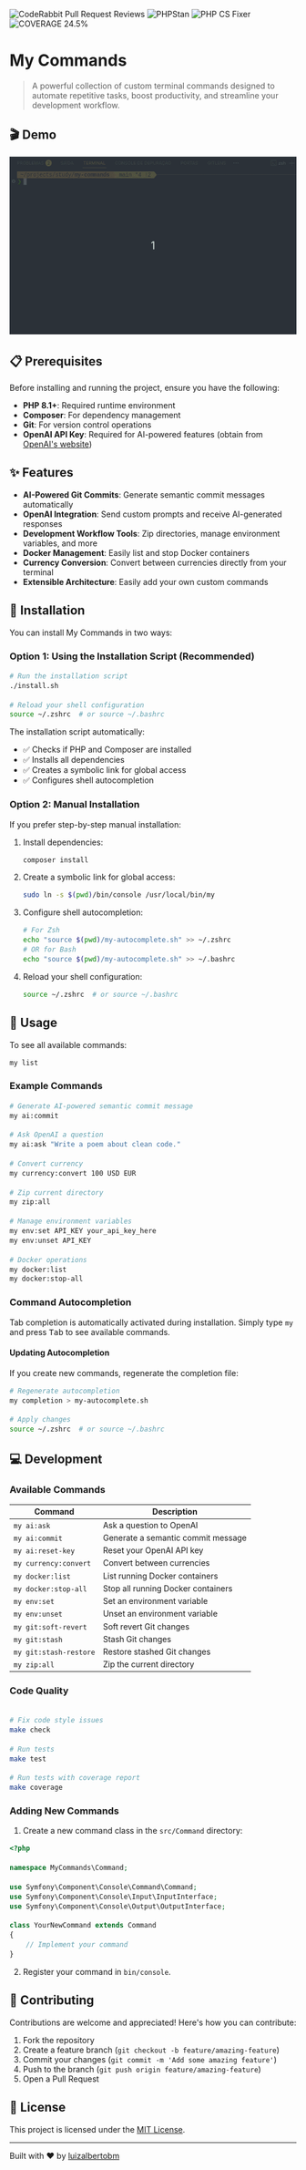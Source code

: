 ![CodeRabbit Pull Request Reviews](https://img.shields.io/coderabbit/prs/github/luizalbertobm/my-commands?utm_source=oss&utm_medium=github&utm_campaign=luizalbertobm%2Fmy-commands&labelColor=171717&color=FF570A&link=https%3A%2F%2Fcoderabbit.ai&label=CodeRabbit+Reviews) ![PHPStan](https://img.shields.io/badge/PHPStan-0E1111?style=flat&logo=php&logoColor=white&labelColor=171717&color=003399) ![PHP CS Fixer](https://img.shields.io/badge/PHP%20CS%20Fixer-0E1111?style=flat&logo=php&logoColor=white&labelColor=171717&color=003399) ![COVERAGE 24.5%](https://img.shields.io/badge/coverage-24.5%25-0E1111?style=flat&logo=php&logoColor=white&labelColor=171717&color=009933)

# My Commands

> A powerful collection of custom terminal commands designed to automate repetitive tasks, boost productivity, and streamline your development workflow.

## 🎬 Demo
![Command Demo](.docs/screen.gif)

## 📋 Prerequisites

Before installing and running the project, ensure you have the following:

- **PHP 8.1+**: Required runtime environment
- **Composer**: For dependency management
- **Git**: For version control operations
- **OpenAI API Key**: Required for AI-powered features (obtain from [OpenAI's website](https://platform.openai.com/api-keys))

## ✨ Features

- **AI-Powered Git Commits**: Generate semantic commit messages automatically
- **OpenAI Integration**: Send custom prompts and receive AI-generated responses
- **Development Workflow Tools**: Zip directories, manage environment variables, and more
- **Docker Management**: Easily list and stop Docker containers
- **Currency Conversion**: Convert between currencies directly from your terminal
- **Extensible Architecture**: Easily add your own custom commands

## 🚀 Installation

You can install My Commands in two ways:

### Option 1: Using the Installation Script (Recommended)

```bash
# Run the installation script
./install.sh

# Reload your shell configuration
source ~/.zshrc  # or source ~/.bashrc
```

The installation script automatically:
- ✅ Checks if PHP and Composer are installed
- ✅ Installs all dependencies
- ✅ Creates a symbolic link for global access
- ✅ Configures shell autocompletion

### Option 2: Manual Installation

If you prefer step-by-step manual installation:

1. Install dependencies:
   ```bash
   composer install
   ```

2. Create a symbolic link for global access:
   ```bash
   sudo ln -s $(pwd)/bin/console /usr/local/bin/my
   ```

3. Configure shell autocompletion:
   ```bash
   # For Zsh
   echo "source $(pwd)/my-autocomplete.sh" >> ~/.zshrc
   # OR for Bash
   echo "source $(pwd)/my-autocomplete.sh" >> ~/.bashrc
   ```

4. Reload your shell configuration:
   ```bash
   source ~/.zshrc  # or source ~/.bashrc
   ```

## 🔧 Usage

To see all available commands:

```bash
my list
```

### Example Commands

```bash
# Generate AI-powered semantic commit message
my ai:commit

# Ask OpenAI a question
my ai:ask "Write a poem about clean code."

# Convert currency
my currency:convert 100 USD EUR

# Zip current directory
my zip:all

# Manage environment variables
my env:set API_KEY your_api_key_here
my env:unset API_KEY

# Docker operations
my docker:list
my docker:stop-all
```

### Command Autocompletion

Tab completion is automatically activated during installation. Simply type `my` and press <kbd>Tab</kbd> to see available commands.

#### Updating Autocompletion

If you create new commands, regenerate the completion file:

```bash
# Regenerate autocompletion
my completion > my-autocomplete.sh

# Apply changes
source ~/.zshrc  # or source ~/.bashrc
```


## 💻 Development

### Available Commands

| Command | Description |
|---------|-------------|
| `my ai:ask` | Ask a question to OpenAI |
| `my ai:commit` | Generate a semantic commit message |
| `my ai:reset-key` | Reset your OpenAI API key |
| `my currency:convert` | Convert between currencies |
| `my docker:list` | List running Docker containers |
| `my docker:stop-all` | Stop all running Docker containers |
| `my env:set` | Set an environment variable |
| `my env:unset` | Unset an environment variable |
| `my git:soft-revert` | Soft revert Git changes |
| `my git:stash` | Stash Git changes |
| `my git:stash-restore` | Restore stashed Git changes |
| `my zip:all` | Zip the current directory |

### Code Quality

```bash

# Fix code style issues
make check

# Run tests
make test

# Run tests with coverage report
make coverage
```

### Adding New Commands

1. Create a new command class in the `src/Command` directory:

```php
<?php

namespace MyCommands\Command;

use Symfony\Component\Console\Command\Command;
use Symfony\Component\Console\Input\InputInterface;
use Symfony\Component\Console\Output\OutputInterface;

class YourNewCommand extends Command
{
    // Implement your command
}
```

2. Register your command in `bin/console`.

## 🤝 Contributing

Contributions are welcome and appreciated! Here's how you can contribute:

1. Fork the repository
2. Create a feature branch (`git checkout -b feature/amazing-feature`)
3. Commit your changes (`git commit -m 'Add some amazing feature'`)
4. Push to the branch (`git push origin feature/amazing-feature`)
5. Open a Pull Request

## 📝 License

This project is licensed under the [MIT License](LICENSE).

---

Built with ❤️ by [luizalbertobm](https://github.com/luizalbertobm)
